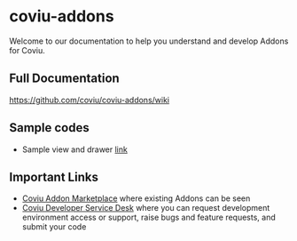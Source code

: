# coviu-addons
Welcome to our documentation to help you understand and develop Addons for Coviu.

## Full Documentation
https://github.com/coviu/coviu-addons/wiki

## Sample codes
* Sample view and drawer [link](./view-example-plugin)

## Important Links 
* [Coviu Addon Marketplace](https://coviu.com/addons) where existing Addons can be seen
* [Coviu Developer Service Desk](https://coviu.atlassian.net/servicedesk/customer/portal/8) where you can request development environment access or support, raise bugs and feature requests, and submit your code
